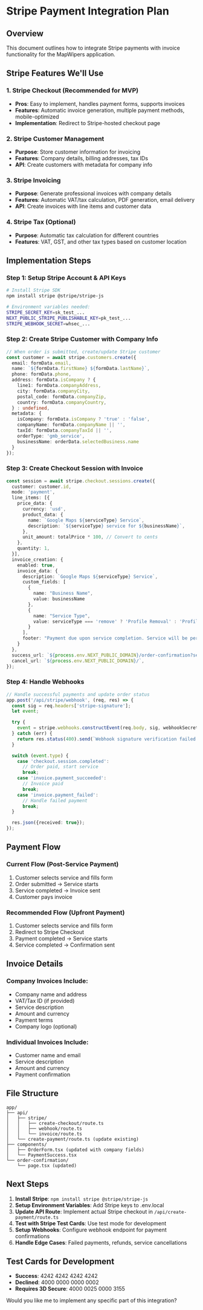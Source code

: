 # Stripe Payment Integration Plan

## Overview
This document outlines how to integrate Stripe payments with invoice functionality for the MapWipers application.

## Stripe Features We'll Use

### 1. Stripe Checkout (Recommended for MVP)
- **Pros**: Easy to implement, handles payment forms, supports invoices
- **Features**: Automatic invoice generation, multiple payment methods, mobile-optimized
- **Implementation**: Redirect to Stripe-hosted checkout page

### 2. Stripe Customer Management
- **Purpose**: Store customer information for invoicing
- **Features**: Company details, billing addresses, tax IDs
- **API**: Create customers with metadata for company info

### 3. Stripe Invoicing
- **Purpose**: Generate professional invoices with company details
- **Features**: Automatic VAT/tax calculation, PDF generation, email delivery
- **API**: Create invoices with line items and customer data

### 4. Stripe Tax (Optional)
- **Purpose**: Automatic tax calculation for different countries
- **Features**: VAT, GST, and other tax types based on customer location

## Implementation Steps

### Step 1: Setup Stripe Account & API Keys
```bash
# Install Stripe SDK
npm install stripe @stripe/stripe-js

# Environment variables needed:
STRIPE_SECRET_KEY=sk_test_...
NEXT_PUBLIC_STRIPE_PUBLISHABLE_KEY=pk_test_...
STRIPE_WEBHOOK_SECRET=whsec_...
```

### Step 2: Create Stripe Customer with Company Info
```typescript
// When order is submitted, create/update Stripe customer
const customer = await stripe.customers.create({
  email: formData.email,
  name: `${formData.firstName} ${formData.lastName}`,
  phone: formData.phone,
  address: formData.isCompany ? {
    line1: formData.companyAddress,
    city: formData.companyCity,
    postal_code: formData.companyZip,
    country: formData.companyCountry,
  } : undefined,
  metadata: {
    isCompany: formData.isCompany ? 'true' : 'false',
    companyName: formData.companyName || '',
    taxId: formData.companyTaxId || '',
    orderType: 'gmb_service',
    businessName: orderData.selectedBusiness.name
  }
});
```

### Step 3: Create Checkout Session with Invoice
```typescript
const session = await stripe.checkout.sessions.create({
  customer: customer.id,
  mode: 'payment',
  line_items: [{
    price_data: {
      currency: 'usd',
      product_data: {
        name: `Google Maps ${serviceType} Service`,
        description: `${serviceType} service for ${businessName}`,
      },
      unit_amount: totalPrice * 100, // Convert to cents
    },
    quantity: 1,
  }],
  invoice_creation: {
    enabled: true,
    invoice_data: {
      description: `Google Maps ${serviceType} Service`,
      custom_fields: [
        {
          name: "Business Name",
          value: businessName
        },
        {
          name: "Service Type", 
          value: serviceType === 'remove' ? 'Profile Removal' : 'Profile Reset'
        }
      ],
      footer: "Payment due upon service completion. Service will be performed within estimated timeframe.",
    }
  },
  success_url: `${process.env.NEXT_PUBLIC_DOMAIN}/order-confirmation?session_id={CHECKOUT_SESSION_ID}`,
  cancel_url: `${process.env.NEXT_PUBLIC_DOMAIN}/`,
});
```

### Step 4: Handle Webhooks
```typescript
// Handle successful payments and update order status
app.post('/api/stripe/webhook', (req, res) => {
  const sig = req.headers['stripe-signature'];
  let event;

  try {
    event = stripe.webhooks.constructEvent(req.body, sig, webhookSecret);
  } catch (err) {
    return res.status(400).send(`Webhook signature verification failed.`);
  }

  switch (event.type) {
    case 'checkout.session.completed':
      // Order paid, start service
      break;
    case 'invoice.payment_succeeded':
      // Invoice paid
      break;
    case 'invoice.payment_failed':
      // Handle failed payment
      break;
  }

  res.json({received: true});
});
```

## Payment Flow

### Current Flow (Post-Service Payment)
1. Customer selects service and fills form
2. Order submitted → Service starts
3. Service completed → Invoice sent
4. Customer pays invoice

### Recommended Flow (Upfront Payment)
1. Customer selects service and fills form
2. Redirect to Stripe Checkout
3. Payment completed → Service starts
4. Service completed → Confirmation sent

## Invoice Details

### Company Invoices Include:
- Company name and address
- VAT/Tax ID (if provided)
- Service description
- Amount and currency
- Payment terms
- Company logo (optional)

### Individual Invoices Include:
- Customer name and email
- Service description  
- Amount and currency
- Payment confirmation

## File Structure
```
app/
├── api/
│   ├── stripe/
│   │   ├── create-checkout/route.ts
│   │   ├── webhook/route.ts
│   │   └── invoice/route.ts
│   └── create-payment/route.ts (update existing)
├── components/
│   ├── OrderForm.tsx (updated with company fields)
│   └── PaymentSuccess.tsx
└── order-confirmation/
    └── page.tsx (updated)
```

## Next Steps

1. **Install Stripe**: `npm install stripe @stripe/stripe-js`
2. **Setup Environment Variables**: Add Stripe keys to .env.local
3. **Update API Route**: Implement actual Stripe checkout in `/api/create-payment/route.ts`
4. **Test with Stripe Test Cards**: Use test mode for development
5. **Setup Webhooks**: Configure webhook endpoint for payment confirmations
6. **Handle Edge Cases**: Failed payments, refunds, service cancellations

## Test Cards for Development
- **Success**: 4242 4242 4242 4242
- **Declined**: 4000 0000 0000 0002
- **Requires 3D Secure**: 4000 0025 0000 3155

Would you like me to implement any specific part of this integration?
